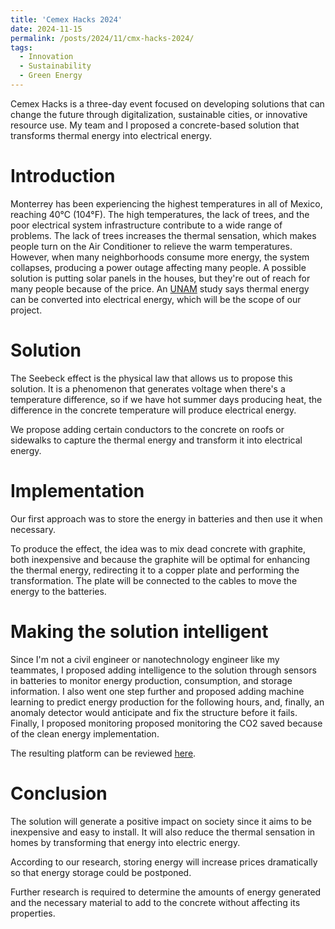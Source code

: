 ```yaml
---
title: 'Cemex Hacks 2024'
date: 2024-11-15
permalink: /posts/2024/11/cmx-hacks-2024/
tags:
  - Innovation
  - Sustainability
  - Green Energy
---
```


Cemex Hacks is a three-day event focused on developing solutions that can change the future through digitalization, sustainable cities, or innovative resource use. My team and I proposed a concrete-based solution that transforms thermal energy into electrical energy.


Introduction
======
Monterrey has been experiencing the highest temperatures in all of Mexico, reaching 40°C (104°F). The high temperatures, the lack of trees, and the poor electrical system infrastructure contribute to a wide range of problems. The lack of trees increases the thermal sensation, which makes people turn on the Air Conditioner to relieve the warm temperatures. However, when many neighborhoods consume more energy, the system collapses, producing a power outage affecting many people. A possible solution is putting solar panels in the houses, but they're out of reach for many people because of the price. An [UNAM](http://doi.org/10.22201/cuaieed.16076079e.2021.22.4.9) study says thermal energy can be converted into electrical energy, which will be the scope of our project.

Solution
======
The Seebeck effect is the physical law that allows us to propose this solution. It is a phenomenon that generates voltage when there's a temperature difference, so if we have hot summer days producing heat, the difference in the concrete temperature will produce electrical energy. 

We propose adding certain conductors to the concrete on roofs or sidewalks to capture the thermal energy and transform it into electrical energy.

Implementation
======
Our first approach was to store the energy in batteries and then use it when necessary. 

To produce the effect, the idea was to mix dead concrete with graphite, both inexpensive and because the graphite will be optimal for enhancing the thermal energy, redirecting it to a copper plate and performing the transformation. The plate will be connected to the cables to move the energy to the batteries.


Making the solution intelligent
======
Since I'm not a civil engineer or nanotechnology engineer like my teammates, I proposed adding intelligence to the solution through sensors in batteries to monitor energy production, consumption, and storage information. I also went one step further and proposed adding machine learning to predict energy production for the following hours, and, finally, an anomaly detector would anticipate and fix the structure before it fails. Finally, I proposed monitoring proposed monitoring the CO2 saved because of the clean energy implementation.

The resulting platform can be reviewed [here](https://cmxhacksenergy.tiiny.site/).


Conclusion
======
The solution will generate a positive impact on society since it aims to be inexpensive and easy to install. It will also reduce the thermal sensation in homes by transforming that energy into electric energy.

According to our research, storing energy will increase prices dramatically so that energy storage could be postponed.

Further research is required to determine the amounts of energy generated and the necessary material to add to the concrete without affecting its properties. 
